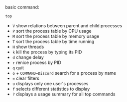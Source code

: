 basic command:
```bash
top
```

- `V` show relations between parent and child processes
- `P`  sort the process table by CPU usage
- `M`  sort the process table by memory usage
- `T`  sort the process table by time running
- `H` show threads
- `k` kill the process by typing its PID
- `d` change delay
- `r` renice process by PID
- `q` quit
- `o` + `COMMAND=Discord` search for a process by name
- `=` clear filters
- `u` displays only one user's processes
- `f` selects different statistics to display
- `?` displays a usage summary for all top commands